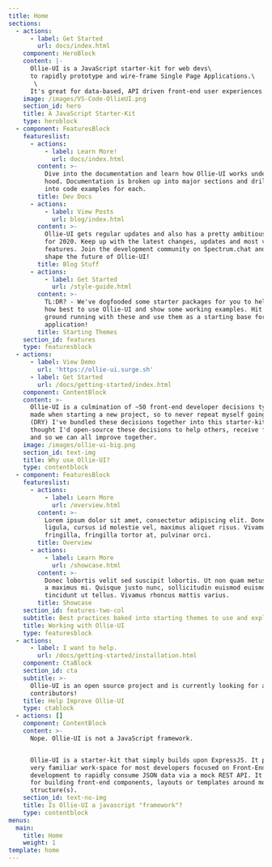 ```yaml
---
title: Home
sections:
  - actions:
      - label: Get Started
        url: docs/index.html
    component: HeroBlock
    content: |-
      Ollie-UI is a JavaScript starter-kit for web devs\
      to rapidly prototype and wire-frame Single Page Applications.\
       \
      It's great for data-based, API driven front-end user experiences.
    image: /images/VS-Code-OllieUI.png
    section_id: hero
    title: A JavaScript Starter-Kit
    type: heroblock
  - component: FeaturesBlock
    featureslist:
      - actions:
          - label: Learn More!
            url: docs/index.html
        content: >-
          Dive into the documentation and learn how Ollie-UI works under the
          hood. Documentation is broken up into major sections and drills-down
          into code examples for each.
        title: Dev Docs
      - actions:
          - label: View Posts
            url: blog/index.html
        content: >-
          Ollie-UI gets regular updates and also has a pretty ambitious road-map
          for 2020. Keep up with the latest changes, updates and most voted upon
          features. Join the development community on Spectrum.chat and help
          shape the future of Ollie-UI!
        title: Blog Stuff
      - actions:
          - label: Get Started
            url: /style-guide.html
        content: >-
          TL:DR? - We've dogfooded some starter packages for you to help learn
          how best to use Ollie-UI and show some working examples. Hit the
          ground running with these and use them as a starting base for any
          application!
        title: Starting Themes
    section_id: features
    type: featuresblock
  - actions:
      - label: View Demo
        url: 'https://ollie-ui.surge.sh'
      - label: Get Started
        url: /docs/getting-started/index.html
    component: ContentBlock
    content: >-
      Ollie-UI is a culmination of ~50 front-end developer decisions typically
      made when starting a new project, so to never repeat myself going forward
      (DRY) I've bundled these decisions together into this starter-kit and
      thought I'd open-source these decisions to help others, receive feedback
      and so we can all improve together.
    image: /images/ollie-ui-big.png
    section_id: text-img
    title: Why use Ollie-UI?
    type: contentblock
  - component: FeaturesBlock
    featureslist:
      - actions:
          - label: Learn More
            url: /overview.html
        content: >-
          Lorem ipsum dolor sit amet, consectetur adipiscing elit. Donec nisl
          ligula, cursus id molestie vel, maximus aliquet risus. Vivamus in nibh
          fringilla, fringilla tortor at, pulvinar orci.
        title: Overview
      - actions:
          - label: Learn More
            url: /showcase.html
        content: >-
          Donec lobortis velit sed suscipit lobortis. Ut non quam metus. Nullam
          a maximus mi. Quisque justo nunc, sollicitudin euismod euismod at,
          tincidunt ut tellus. Vivamus rhoncus mattis varius.
        title: Showcase
    section_id: features-two-col
    subtitle: Best practices baked into starting themes to use and explore.
    title: Working with Ollie-UI
    type: featuresblock
  - actions:
      - label: I want to help.
        url: /docs/getting-started/installation.html
    component: CtaBlock
    section_id: cta
    subtitle: >-
      Ollie-UI is an open source project and is currently looking for active
      contributors!
    title: Help Improve Ollie-UI
    type: ctablock
  - actions: []
    component: ContentBlock
    content: >-
      Nope. Ollie-UI is not a JavaScript framework. 


      Ollie-UI is a starter-kit that simply builds upon ExpressJS. It provides a
      very familiar work-space for most developers focused on Front-End
      development to rapidly consume JSON data via a mock REST API. It's great
      for building front-end components, layouts or templates around mock data
      structure(s).
    section_id: text-no-img
    title: Is Ollie-UI a javascript "framework"?
    type: contentblock
menus:
  main:
    title: Home
    weight: 1
template: home
---
```


